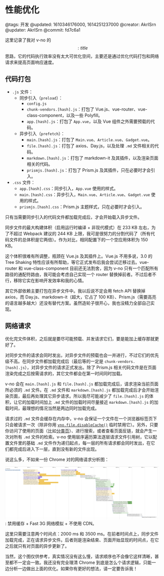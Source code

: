 # 性能优化

@tags: 开发
@updated: 1610346176000, 1614251237000
@creator: AkrISrn
@updater: AkrISrn
@commit: fd7c6a1

这里记录了我对 v-no 的$$: title $$思路，它的代码执行效率没有太大可优化空间，主要还是通过优化代码打包和网络请求来提高页面响应速度。

## 代码打包

- `.js` 文件：
    - 同步引入（`preload`）：
        - `config.js`
        - `chunk-vendors.[hash].js`：打包了 Vue.js、vue-router、vue-class-component，以及一些 Polyfill。
        - `app.[hash].js`：打包了 `App.vue`，以及 Vue 组件之外需要预载的代码。
    - 异步引入（`prefetch`）：
        - `main.[hash].js`：打包了 `Main.vue`、`Article.vue`、`Gadget.vue`。
        - `file.[hash].js`：打包了 axios、Day.js，以及处理 `.md` 文件相关的代码。
        - `markdown.[hash].js`：打包了 markdown-it 及其插件，以及渲染页面相关的代码。
        - `prismjs.[hash].js`：打包了 Prism.js 及其插件，只在必要时才会引入。
- `.css` 文件：
    - `app.[hash].css`：同步引入，`App.vue` 使用的样式。
    - `main.[hash].css`：异步引入，`Main.vue`、`Article.vue`、`Gadget.vue` 使用的样式。
    - `prismjs.[hash].css`：Prism.js 主题样式，只在必要时才会引入。

只有当需要同步引入的代码文件都加载完成后，才会开始载入异步文件。

同步文件的最大构建体积（启用运行时编译 + 非现代模式）在 233 KB 左右，为了不超过 Webpack 建议的 244 KB 上限，我可是很努力的分割代码了（所有代码文件的总体积是它两倍）。作为对比，相同配置下的一个空应用体积为 150 KB。

这个体积很难有所调整，瓶颈在 Vue.js 及其插件上。Vue.js 不用多说，3.0 的 Tree Shaking 特性应该有所帮助，等它正式发布后我会尝试迁移过去。vue-router 和 vue-class-component 目前还无法割舍，因为 v-no 只有一个匹配所有路径的通配符路由，我可能会考虑自己实现一个 router 替换掉前者。不过后者不行，移除它实在影响开发效率和我的心情。

其它外部依赖主要打包在异步文件中。我以后说不定会用 fetch API 替换掉 axios，而 Day.js、markdown-it（超大，它占了 100 KB）、Prism.js（需要高亮的语言越多越大）还没有替代方案。虽然造轮子很开心，我也没精力全部自己实现。

## 网络请求

优化完文件体积，之后就是要尽可能预载、并发请求它们，要是能加上缓存那就更好了。

对同步文件的请求会同时发出，对异步文件的预载也会一并进行，不过它们的优先级不高。在同步文件都加载完成后（最后等的一定是 `chunk-vendors.[hash].js`），对异步文件的请求正式发出。除了 Prism.js 相关代码文件是在页面渲染完成之后按需请求的，其它文件都会在第一时间同时加载。

v-no 会在 `main.[hash].js` 和 `file.[hash].js` 都加载完成后，请求渲染当前页面所必须的 `.md` 文件。在 `.md` 文件和 `markdown.[hash].js` 都加载完成后才会开始渲染页面，最后再处理其它异步请求。所以我尽可能减少了 `file.[hash].js` 的体积，让它的加载时间加上 `.md` 文件的加载时间尽量接近 `markdown.[hash].js` 的加载时间，最理想的情况当然是两边同时加载完成。

请求过的 `.md` 文件会缓存在内存中，v-no 会保证一个文件在一个浏览器标签页下只会被请求一次（除非你用 [`vno.file.disableCache()`](/zh/api/file.md "#h2-4") 临时禁用它）。另外，只要你访问了使用[](/zh/docs/list.md "#")的页面（比如[分类页](/zh/categories.md "#")）、进行搜索，或者查看页面反链，就会产生一次对所有 `.md` 文件的检索。v-no 使用层序遍历算法逐层请求文件引用树，它以配置文件里的基础 `.md` 文件作为递归起点，每一层的所有请求都会同时发出，在它们都完成后进入下一层，直到没有新的文件出现。

说这么多，不如来一份 Chrome 对[](/zh/index.md "#")的网络请求分析图：

![](/uploads/images/disable-cache-fast-3g-no-cdn-performance.png)
: 禁用缓存 + Fast 3G 网络模拟 + 不使用 CDN。

这里只需要注意两个时间点：2000 ms 和 3500 ms。在前者时间点上，同步文件加载完成，正在请求异步文件。后者则是渲染结束、页面开始显现的时间点，在它之后就只有对页面的异步更新了。

当然，这个图仅供参考，真实情况没有这么慢，请求顺序也不会像它这样清晰，甚至都不一定会一致。我还没有完全理清 Chrome 到底是怎么个请求逻辑，只能一边分析一边做出上面的优化。如果你有更好的想法，请一定要告诉我！
